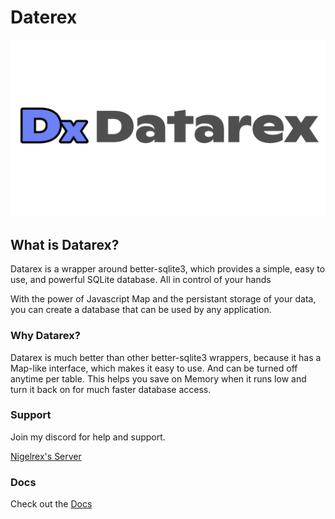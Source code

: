 # Daterex

![Datarex](./logo.png)

## What is Datarex?

Datarex is a wrapper around better-sqlite3, which provides a simple, easy to use, and powerful SQLite database. All in control of your hands

With the power of Javascript Map and the persistant storage of your data, you can create a database that can be used by any application.

### Why Datarex?

Datarex is much better than other better-sqlite3 wrappers, because it has a Map-like interface, which makes it easy to use. And can be turned off anytime per table. This helps you save on Memory when it runs low and turn it back on for much faster database access.

### Support

Join my discord for help and support.

[Nigelrex's Server](https://discord.gg/ATrvrZtSqZ)

### Docs

Check out the [Docs](https://nigelrex.github.io/Datarex)
